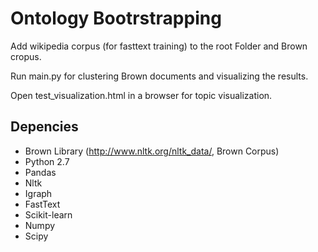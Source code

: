 # Ontology Bootrstrapping

Add wikipedia corpus (for fasttext training) to the root Folder and Brown cropus. 

Run main.py for clustering Brown documents and visualizing the results.

Open test_visualization.html in a browser for topic visualization.

## Depencies
- Brown Library (http://www.nltk.org/nltk_data/, Brown Corpus)
- Python 2.7
- Pandas
- Nltk
- Igraph
- FastText 
- Scikit-learn
- Numpy
- Scipy